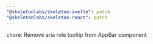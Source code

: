 ```yaml
---
"@skeletonlabs/skeleton-svelte": patch
"@skeletonlabs/skeleton-react": patch
---
```


chore: Remove aria role tooltip from AppBar component
  